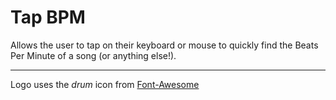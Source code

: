 # Tap BPM

Allows the user to tap on their keyboard or mouse to quickly find the Beats Per Minute of a song (or anything else!).

---

Logo uses the *drum* icon from [Font-Awesome](https://github.com/FortAwesome/Font-Awesome)